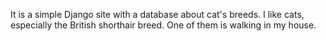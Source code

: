 It is a simple Django site with a database about cat's breeds. I like cats, especially the British shorthair breed. One of them is walking in my house. 
